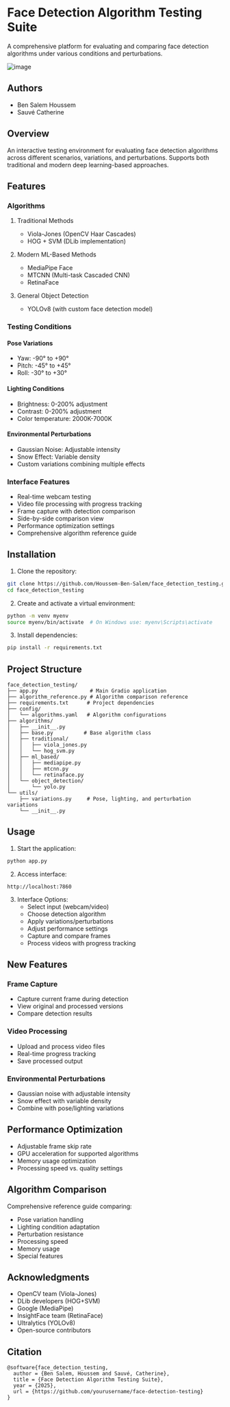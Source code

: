 # Face Detection Algorithm Testing Suite

A comprehensive platform for evaluating and comparing face detection algorithms under various conditions and perturbations.

![image](https://github.com/user-attachments/assets/7fb16a19-2f04-4c38-8859-8fbffb8de0f0)

## Authors
- Ben Salem Houssem
- Sauvé Catherine

## Overview

An interactive testing environment for evaluating face detection algorithms across different scenarios, variations, and perturbations. Supports both traditional and modern deep learning-based approaches.

## Features

### Algorithms
1. Traditional Methods
   - Viola-Jones (OpenCV Haar Cascades)
   - HOG + SVM (DLib implementation)

2. Modern ML-Based Methods
   - MediaPipe Face
   - MTCNN (Multi-task Cascaded CNN)
   - RetinaFace

3. General Object Detection
   - YOLOv8 (with custom face detection model)

### Testing Conditions

#### Pose Variations
- Yaw: -90° to +90°
- Pitch: -45° to +45°
- Roll: -30° to +30°

#### Lighting Conditions
- Brightness: 0-200% adjustment
- Contrast: 0-200% adjustment
- Color temperature: 2000K-7000K

#### Environmental Perturbations
- Gaussian Noise: Adjustable intensity
- Snow Effect: Variable density
- Custom variations combining multiple effects

### Interface Features
- Real-time webcam testing
- Video file processing with progress tracking
- Frame capture with detection comparison
- Side-by-side comparison view
- Performance optimization settings
- Comprehensive algorithm reference guide

## Installation

1. Clone the repository:
```bash
git clone https://github.com/Houssem-Ben-Salem/face_detection_testing.git
cd face_detection_testing
```

2. Create and activate a virtual environment:
```bash
python -m venv myenv
source myenv/bin/activate  # On Windows use: myenv\Scripts\activate
```

3. Install dependencies:
```bash
pip install -r requirements.txt
```

## Project Structure
```
face_detection_testing/
├── app.py                 # Main Gradio application
├── algorithm_reference.py # Algorithm comparison reference
├── requirements.txt      # Project dependencies
├── config/
│   └── algorithms.yaml   # Algorithm configurations
├── algorithms/
│   ├── __init__.py
│   ├── base.py          # Base algorithm class
│   ├── traditional/
│   │   ├── viola_jones.py
│   │   └── hog_svm.py
│   ├── ml_based/
│   │   ├── mediapipe.py
│   │   ├── mtcnn.py
│   │   └── retinaface.py
│   └── object_detection/
│       └── yolo.py
└── utils/
    ├── variations.py     # Pose, lighting, and perturbation variations
    └── __init__.py
```

## Usage

1. Start the application:
```bash
python app.py
```

2. Access interface:
```
http://localhost:7860
```

3. Interface Options:
   - Select input (webcam/video)
   - Choose detection algorithm
   - Apply variations/perturbations
   - Adjust performance settings
   - Capture and compare frames
   - Process videos with progress tracking

## New Features

### Frame Capture
- Capture current frame during detection
- View original and processed versions
- Compare detection results

### Video Processing
- Upload and process video files
- Real-time progress tracking
- Save processed output

### Environmental Perturbations
- Gaussian noise with adjustable intensity
- Snow effect with variable density
- Combine with pose/lighting variations

## Performance Optimization

- Adjustable frame skip rate
- GPU acceleration for supported algorithms
- Memory usage optimization
- Processing speed vs. quality settings

## Algorithm Comparison

Comprehensive reference guide comparing:
- Pose variation handling
- Lighting condition adaptation
- Perturbation resistance
- Processing speed
- Memory usage
- Special features

## Acknowledgments

- OpenCV team (Viola-Jones)
- DLib developers (HOG+SVM)
- Google (MediaPipe)
- InsightFace team (RetinaFace)
- Ultralytics (YOLOv8)
- Open-source contributors

## Citation

```
@software{face_detection_testing,
  author = {Ben Salem, Houssem and Sauvé, Catherine},
  title = {Face Detection Algorithm Testing Suite},
  year = {2025},
  url = {https://github.com/yourusername/face-detection-testing}
}